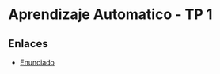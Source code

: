 # Aprendizaje Automatico - TP 1

## Enlaces

*  [Enunciado](https://github.com/magistery-tps/aa-tp1/blob/main/docs/Enunciado.pdf)

